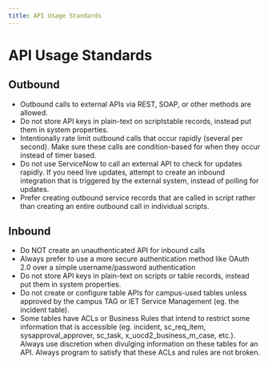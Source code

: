 ```yaml
---
title: API Usage Standards
---
```


# API Usage Standards

## Outbound

* Outbound calls to external APIs via REST, SOAP, or other methods are allowed.
* Do not store API keys in plain-text on scriptstable records, instead put them in system properties.
* Intentionally rate limit outbound calls that occur rapidly (several per second). Make sure these calls are condition-based for when they occur instead of timer based.
* Do not use ServiceNow to call an external API to check for updates rapidly. If you need live updates, attempt to create an inbound integration that is triggered by the external system, instead of polling for updates.
* Prefer creating outbound service records that are called in script rather than creating an entire outbound call in individual scripts.

## Inbound

* Do NOT create an unauthenticated API for inbound calls
* Always prefer to use a more secure authentication method like OAuth 2.0 over a simple username/password authentication
* Do not store API keys in plain-text on scripts or table records, instead put them in system properties.
* Do not create or configure table APIs for campus-used tables unless approved by the campus TAG or IET Service Management (eg. the incident table).
* Some tables have ACLs or Business Rules that intend to restrict some information that is accessible (eg. incident, sc_req_item, sysapproval_approver, sc_task, x_uocd2_business_m_case, etc.). Always use discretion when divulging information on these tables for an API. Always program to satisfy that these ACLs and rules are not broken.

